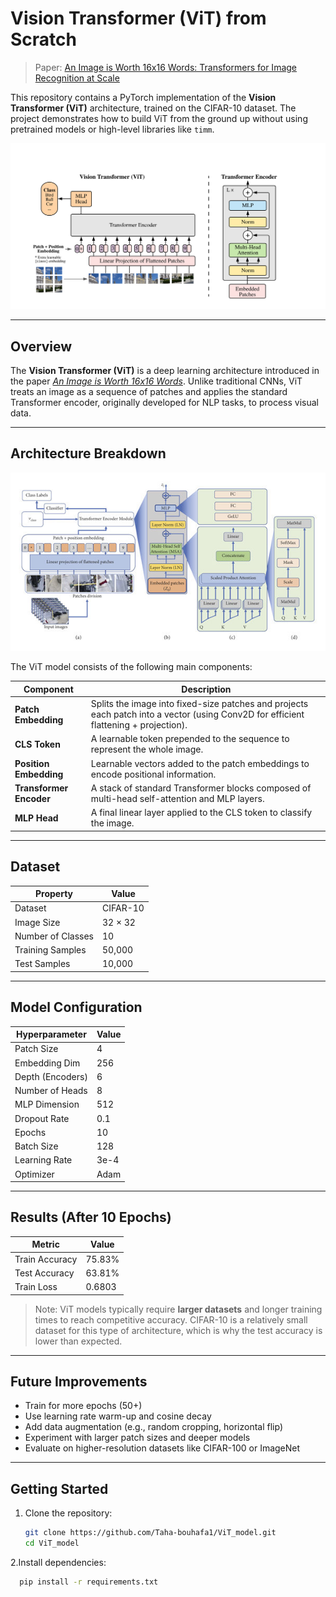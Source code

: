 # Vision Transformer (ViT) from Scratch
> Paper: [An Image is Worth 16x16 Words: Transformers for Image Recognition at Scale](https://arxiv.org/pdf/2010.11929)

This repository contains a PyTorch implementation of the **Vision Transformer (ViT)** architecture, trained on the CIFAR-10 dataset. The project demonstrates how to build ViT from the ground up without using pretrained models or high-level libraries like `timm`.

![Vision Transformer Architecture](https://github.com/Taha-bouhafa1/ViT_model/blob/main/assets/Screenshot%202025-07-07%20212554.png)
  
---

##  Overview

The **Vision Transformer (ViT)** is a deep learning architecture introduced in the paper [*An Image is Worth 16x16 Words*](https://arxiv.org/abs/2010.11929). Unlike traditional CNNs, ViT treats an image as a sequence of patches and applies the standard Transformer encoder, originally developed for NLP tasks, to process visual data.

---

##  Architecture Breakdown

![Vision Transformer Architecture](https://github.com/Taha-bouhafa1/ViT_model/blob/main/assets/The-Vision-Transformer-architecture-a-the-main-architecture-of-the-model-b-the.png)

The ViT model consists of the following main components:

| Component           | Description |
|---------------------|-------------|
| **Patch Embedding** | Splits the image into fixed-size patches and projects each patch into a vector (using Conv2D for efficient flattening + projection). |
| **CLS Token**       | A learnable token prepended to the sequence to represent the whole image. |
| **Position Embedding** | Learnable vectors added to the patch embeddings to encode positional information. |
| **Transformer Encoder** | A stack of standard Transformer blocks composed of multi-head self-attention and MLP layers. |
| **MLP Head**        | A final linear layer applied to the CLS token to classify the image. |

---

##  Dataset

| Property         | Value                     |
|------------------|---------------------------|
| Dataset          | CIFAR-10                  |
| Image Size       | 32 × 32                   |
| Number of Classes| 10                        |
| Training Samples | 50,000                    |
| Test Samples     | 10,000                    |

---

##  Model Configuration

| Hyperparameter   | Value     |
|------------------|-----------|
| Patch Size       | 4         |
| Embedding Dim    | 256       |
| Depth (Encoders) | 6         |
| Number of Heads  | 8         |
| MLP Dimension    | 512       |
| Dropout Rate     | 0.1       |
| Epochs           | 10        |
| Batch Size       | 128       |
| Learning Rate    | 3e-4      |
| Optimizer        | Adam      |

---

##  Results (After 10 Epochs)

| Metric           | Value     |
|------------------|-----------|
| Train Accuracy   | 75.83%    |
| Test Accuracy    | 63.81%    |
| Train Loss       | 0.6803    |

> Note: ViT models typically require **larger datasets** and longer training times to reach competitive accuracy. CIFAR-10 is a relatively small dataset for this type of architecture, which is why the test accuracy is lower than expected.

---

##  Future Improvements

- Train for more epochs (50+)
- Use learning rate warm-up and cosine decay
- Add data augmentation (e.g., random cropping, horizontal flip)
- Experiment with larger patch sizes and deeper models
- Evaluate on higher-resolution datasets like CIFAR-100 or ImageNet

---

##  Getting Started

1. Clone the repository:
   ```bash
   git clone https://github.com/Taha-bouhafa1/ViT_model.git
   cd ViT_model
   ```
2.Install dependencies:
 ```bash
   pip install -r requirements.txt
   ```
